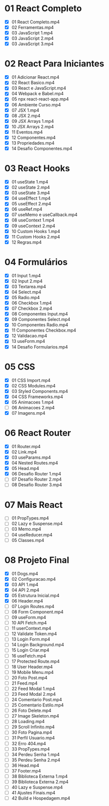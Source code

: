 # 01 React Completo

- [x] 01 React Completo.mp4
- [x] 02 Ferramentas.mp4
- [x] 03 JavaScript 1.mp4
- [x] 03 JavaScript 2.mp4
- [x] 03 JavaScript 3.mp4

# 02 React Para Iniciantes

- [x] 01 Adicionar React.mp4
- [x] 02 React Basico.mp4
- [x] 03 React e JavaScript.mp4
- [x] 04 Webpack e Babel.mp4
- [x] 05 npx react-react-app.mp4
- [x] 06 Ambiente Curso.mp4
- [x] 07 JSX 1.mp4
- [x] 08 JSX 2.mp4
- [x] 09 JSX Arrays 1.mp4
- [x] 10 JSX Arrays 2.mp4
- [x] 11 Eventos.mp4
- [x] 12 Componentes.mp4
- [x] 13 Propriedades.mp4
- [x] 14 Desafio Componentes.mp4

# 03 React Hooks

- [x] 01 useState 1.mp4
- [x] 02 useState 2.mp4
- [x] 03 useState 3.mp4
- [x] 04 useEffect 1.mp4
- [x] 05 useEffect 2.mp4
- [x] 06 useRef.mp4
- [x] 07 useMemo e useCallback.mp4
- [x] 08 useContext 1.mp4
- [x] 09 useContext 2.mp4
- [x] 10 Custom Hooks 1.mp4
- [x] 11 Custom Hooks 2.mp4
- [x] 12 Regras.mp4

# 04 Formulários

- [x] 01 Input 1.mp4
- [x] 02 Input 2.mp4
- [x] 03 Textarea.mp4
- [x] 04 Select.mp4
- [x] 05 Radio.mp4
- [x] 06 Checkbox 1.mp4
- [x] 07 Checkbox 2.mp4
- [x] 08 Componentes Input.mp4
- [x] 09 Componentes Select.mp4
- [x] 10 Componentes Radio.mp4
- [x] 11 Componentes Checkbox.mp4
- [x] 12 Validacao.mp4
- [x] 13 useForm.mp4
- [x] 14 Desafio Formularios.mp4

# 05 CSS

- [x] 01 CSS Import.mp4
- [x] 02 CSS Modules.mp4
- [x] 03 Styled Components.mp4
- [x] 04 CSS Frameworks.mp4
- [x] 05 Animacoes 1.mp4
- [ ] 06 Animacoes 2.mp4
- [x] 07 Imagens.mp4

# 06 React Router

- [x] 01 Router.mp4
- [x] 02 Link.mp4
- [x] 03 useParams.mp4
- [x] 04 Nested Routes.mp4
- [x] 05 Head.mp4
- [x] 06 Desafio Router 1.mp4
- [ ] 07 Desafio Router 2.mp4
- [ ] 08 Desafio Router 3.mp4

# 07 Mais React

- [ ] 01 PropTypes.mp4
- [ ] 02 Lazy e Suspense.mp4
- [ ] 03 Memo.mp4
- [ ] 04 useReducer.mp4
- [ ] 05 Classes.mp4

# 08 Projeto Final

- [x] 01 Dogs.mp4
- [x] 02 Configuracao.mp4
- [x] 03 API 1.mp4
- [x] 04 API 2.mp4
- [x] 05 Estrutura Inicial.mp4
- [x] 06 Header.mp4
- [ ] 07 Login Routes.mp4
- [ ] 08 Form Component.mp4
- [ ] 09 useForm.mp4
- [ ] 10 API Fetch.mp4
- [ ] 11 userContext.mp4
- [ ] 12 Validate Token.mp4
- [ ] 13 Login Form.mp4
- [ ] 14 Login Background.mp4
- [ ] 15 Login Criar.mp4
- [ ] 16 useFetch.mp4
- [ ] 17 Protected Route.mp4
- [ ] 18 User Header.mp4
- [ ] 19 Mobile Menu.mp4
- [ ] 20 Foto Post.mp4
- [ ] 21 Feed.mp4
- [ ] 22 Feed Modal 1.mp4
- [ ] 23 Feed Modal 2.mp4
- [ ] 24 Comentario Post.mp4
- [ ] 25 Comentario Estilo.mp4
- [ ] 26 Foto Delete.mp4
- [ ] 27 Image Skeleton.mp4
- [ ] 28 Loading.mp4
- [ ] 29 Scroll Infinito.mp4
- [ ] 30 Foto Pagina.mp4
- [ ] 31 Perfil Usuario.mp4
- [ ] 32 Erro 404.mp4
- [ ] 33 PropTypes.mp4
- [ ] 34 Perdeu Senha 1.mp4
- [ ] 35 Perdeu Senha 2.mp4
- [ ] 36 Head.mp4
- [ ] 37 Footer.mp4
- [ ] 38 Biblioteca Externa 1.mp4
- [ ] 39 Biblioteca Externa 2.mp4
- [ ] 40 Lazy e Suspense.mp4
- [ ] 41 Ajustes Finais.mp4
- [ ] 42 Build e Hospedagem.mp4
